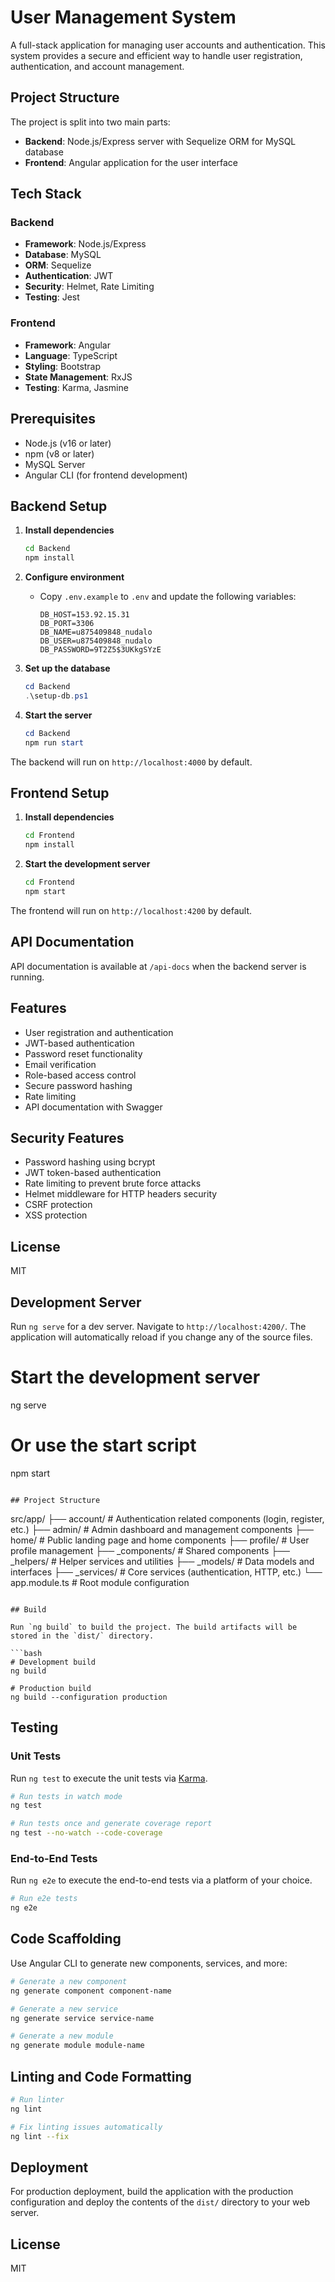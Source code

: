 # User Management System

A full-stack application for managing user accounts and authentication. This system provides a secure and efficient way to handle user registration, authentication, and account management.

## Project Structure

The project is split into two main parts:

- **Backend**: Node.js/Express server with Sequelize ORM for MySQL database
- **Frontend**: Angular application for the user interface

## Tech Stack

### Backend
- **Framework**: Node.js/Express
- **Database**: MySQL
- **ORM**: Sequelize
- **Authentication**: JWT
- **Security**: Helmet, Rate Limiting
- **Testing**: Jest

### Frontend
- **Framework**: Angular
- **Language**: TypeScript
- **Styling**: Bootstrap
- **State Management**: RxJS
- **Testing**: Karma, Jasmine

## Prerequisites

- Node.js (v16 or later)
- npm (v8 or later)
- MySQL Server
- Angular CLI (for frontend development)

## Backend Setup

1. **Install dependencies**
   ```bash
   cd Backend
   npm install
   ```

2. **Configure environment**
   - Copy `.env.example` to `.env` and update the following variables:
     ```
     DB_HOST=153.92.15.31
     DB_PORT=3306
     DB_NAME=u875409848_nudalo
     DB_USER=u875409848_nudalo
     DB_PASSWORD=9T2Z5$3UKkgSYzE
     ```

3. **Set up the database**
   ```powershell
   cd Backend
   .\setup-db.ps1
   ```

4. **Start the server**
   ```powershell
   cd Backend
   npm run start
   ```

The backend will run on `http://localhost:4000` by default.

## Frontend Setup

1. **Install dependencies**
   ```bash
   cd Frontend
   npm install
   ```

2. **Start the development server**
   ```bash
   cd Frontend
   npm start
   ```

The frontend will run on `http://localhost:4200` by default.

## API Documentation

API documentation is available at `/api-docs` when the backend server is running.

## Features

- User registration and authentication
- JWT-based authentication
- Password reset functionality
- Email verification
- Role-based access control
- Secure password hashing
- Rate limiting
- API documentation with Swagger

## Security Features

- Password hashing using bcrypt
- JWT token-based authentication
- Rate limiting to prevent brute force attacks
- Helmet middleware for HTTP headers security
- CSRF protection
- XSS protection

## License

MIT

## Development Server

Run `ng serve` for a dev server. Navigate to `http://localhost:4200/`. The application will automatically reload if you change any of the source files.

# Start the development server
ng serve

# Or use the start script
npm start
```

## Project Structure

```
src/app/
├── account/          # Authentication related components (login, register, etc.)
├── admin/            # Admin dashboard and management components
├── home/             # Public landing page and home components
├── profile/          # User profile management
├── _components/      # Shared components
├── _helpers/         # Helper services and utilities
├── _models/          # Data models and interfaces
├── _services/        # Core services (authentication, HTTP, etc.)
└── app.module.ts     # Root module configuration
```

## Build

Run `ng build` to build the project. The build artifacts will be stored in the `dist/` directory.

```bash
# Development build
ng build

# Production build
ng build --configuration production
```

## Testing

### Unit Tests

Run `ng test` to execute the unit tests via [Karma](https://karma-runner.github.io).

```bash
# Run tests in watch mode
ng test

# Run tests once and generate coverage report
ng test --no-watch --code-coverage
```

### End-to-End Tests

Run `ng e2e` to execute the end-to-end tests via a platform of your choice.

```bash
# Run e2e tests
ng e2e
```

## Code Scaffolding

Use Angular CLI to generate new components, services, and more:

```bash
# Generate a new component
ng generate component component-name

# Generate a new service
ng generate service service-name

# Generate a new module
ng generate module module-name
```

## Linting and Code Formatting

```bash
# Run linter
ng lint

# Fix linting issues automatically
ng lint --fix
```

## Deployment

For production deployment, build the application with the production configuration and deploy the contents of the `dist/` directory to your web server.

## License

MIT